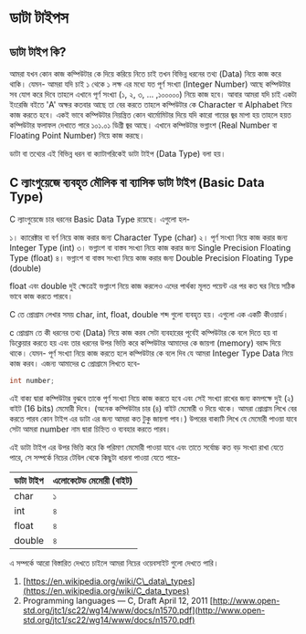# ডাটা টাইপস

## ডাটা টাইপ কি?

আমরা যখন কোন কাজ কম্পিউটার কে দিয়ে করিয়ে নিতে চাই তখন বিভিন্ন ধরনের তথ্য \(Data\) নিয়ে কাজ করে থাকি। যেমন- আমরা যদি চাই ১ থেকে ১ লক্ষ এর মধ্যে যত পূর্ণ সংখ্যা \(Integer Number\) আছে কম্পিউটার সব যোগ করে দিবে তাহলে এখানে পূর্ণ সংখ্যা \(১, ২, ৩, ... ,১০০০০০\) নিয়ে কাজ হবে। আবার আমরা যদি চাই একটা ইংরেজি বইতে 'A' অক্ষর কতবার আছে তা বের করতে তাহলে কম্পিউটার কে Character বা Alphabet নিয়ে কাজ করতে হবে। একই ভাবে কম্পিউটার নিয়ন্ত্রিত কোন থার্মোমিটার দিয়ে যদি কারো গায়ের জ্বর মাপা হয় তাহলে হয়ত কম্পিউটার ফলাফল দেখাতে পারে ১০১.০১ ডিগ্রী জ্বর আছে। এখানে কম্পিউটার ভগ্নাংশ \(Real Number বা Floating Point Number\) নিয়ে কাজ করছে।

ডাটা বা তথ্যের এই বিভিন্ন ধরন বা ক্যাটাগরিকেই ডাটা টাইপ \(Data Type\) বলা হয়।

## C ল্যাংগুয়েজে ব্যবহৃত মৌলিক বা ব্যাসিক ডাটা টাইপ \(Basic Data Type\)

C ল্যাংগুয়েজে চার ধরনের Basic Data Type রয়েছে। এগুলো হল-

১। ক্যারেক্টার বা বর্ণ নিয়ে কাজ করার জন্য Character Type \(char\) ২। পূর্ণ সংখ্যা নিয়ে কাজ করার জন্য Integer Type \(int\) ৩। ভগ্নাংশ বা বাস্তব সংখ্যা নিয়ে কাজ করার জন্য Single Precision Floating Type \(float\) ৪। ভগ্নাংশ বা বাস্তব সংখ্যা নিয়ে কাজ করার জন্য Double Precision Floating Type \(double\)

float এবং double দুই ক্ষেত্রেই ভগ্নাংশ নিয়ে কাজ করলেও এদের পার্থক্য মূলত পয়েন্ট এর পর কত ঘর নিয়ে সঠিক ভাবে কাজ করতে পারবে।

C তে প্রোগ্রাম লেখার সময় char, int, float, double শব্দ গুলো ব্যবহৃত হয়। এগুলো এক একটি কীওয়ার্ড।

c প্রোগ্রাম তে কী ধরনের তথ্য \(Data\) নিয়ে কাজ করব সেটা ব্যবহারের পূর্বেই কম্পিউটার কে বলে দিতে হয় বা ডিক্লেয়ার করতে হয় এবং তার ধরনের উপর ভিত্তি করে কম্পিউটার আমাদের কে জায়গা \(memory\) বরাদ্দ দিয়ে থাকে। যেমন- পূর্ণ সংখ্যা নিয়ে কাজ করতে হলে কম্পিউটার কে বলে দিব যে আমরা Integer Type Data নিয়ে কাজ করব। এজন্য আমাদের c প্রোগ্রামে লিখতে হবে-

```c
int number;
```

এই বাক্য দ্বারা কম্পিউটার বুঝবে তাকে পূর্ণ সংখ্যা নিয়ে কাজ করতে হবে এবং সেই সংখ্যা রাখের জন্য কমপক্ষে দুই \(২\) বাইট \(16 bits\) মেমোরী দিবে। \(অনেক কম্পিউটার চার \(৪\) বাইট মেমোরী ও দিয়ে থাকে। আমরা প্রোগ্রাম লিখে বের করতে পারব কোন টাইপ এর ডাটা এর জন্য আমরা কত টুকু জায়গা পাব।\) উপরের বাক্যটি লিখে যে মেমোরী পাওয়া যাবে সেটা আমরা number নাম দ্বারা চিহ্নিত ও ব্যবহার করতে পারব।

এই ডাটা টাইপ এর উপর ভিত্তি করে কি পরিমাণ মেমোরী পাওয়া যাবে এবং তাতে সর্বোচ্চ কত বড় সংখ্যা রাখা যেতে পারে, সে সম্পর্কে নিচের টেবিল থেকে কিছুটা ধারনা পাওয়া যেতে পারে-

| ডাটা টাইপ | এলোকেটেড মেমোরী \(বাইট\) |
| :--- | :--- |
| char | ১ |
| int | ৪ |
| float | ৪ |
| double | ৪ |

এ সম্পর্কে আরো বিস্তারিত দেখতে চাইলে আমরা নিচের ওয়েবসাইট গুলো দেখতে পারি।

1. [https://en.wikipedia.org/wiki/C\_data\_types](https://en.wikipedia.org/wiki/C_data_types)
2. Programming languages — C, Draft April 12, 2011 [http://www.open-std.org/jtc1/sc22/wg14/www/docs/n1570.pdf](http://www.open-std.org/jtc1/sc22/wg14/www/docs/n1570.pdf)

